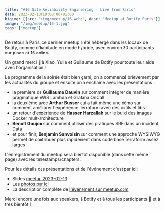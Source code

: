 ```yaml
---
title: "#16 Site Reliability Engineering - Live from Paris"
date: 2023-02-13T19:00:00+01:00
bigimg: [{src: "/img/meetup/16.webp", desc: "Meetup at Botify Paris"}]
image: "/img/meetup/16-1.jpg"
tags: ["meetup"]
---
```


De retour à Paris, ce dernier meetup a été hébergé dans les locaux de Botify, comme d'habitude en mode hybride, avec environ 30 participants sur place et 15 online. 

Un grand merci 🙏 à Xiao, Yulia et Guillaume de Botify pour toute leur aide avec l'organisation !

Le programme de la soirée était bien garni, on a commencé brièvement par les actualités du groupe et ensuite on a enchaîné avec les présentations :

* la première de **Guillaume Dauvin** sur comment intégrer de manière pragmatique AWS Lambda et Grafana OnCall
* la deuxième avec **Arthur Busser** qui a fait même une démo sur comment améliorer l'expérience Terraform avec des outils et libs
* un retour d'expérience de **Hassen Harzallah** sur le build des images Docker mult-architecture
* **Benoît Goujon** sur comment utiliser des pratiques SRE dans un incident Data
* et pour finir, **Benjamin Sanvoisin** sur comment une approche WYSIWYG permet de contribuer plus rapidement dans code base Terraform assez larges

<!--more-->

L'enregistrement du meetup sera bientôt disponible (dans cette même page) avec les timestamps/chapters.

Pour les détails des présentations et de l'événement c'est par ici:

* Slides [meetup 2023-02-13](https://github.com/sre-france/meetups/tree/main/meetups/2023-02-13) 
* Les [photos par ici](https://www.meetup.com/site-reliability-engineering-france/photos/33175386/)
* La description complète de [l'événement sur meetup.com](https://www.meetup.com/site-reliability-engineering-france/photos/33175386/)

Merci encore une fois aux speakers, à Botify et à tous les participants 🙏 et à très bientôt !

